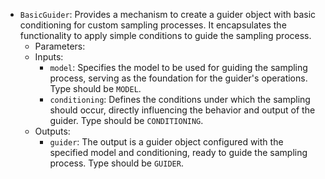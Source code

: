 - `BasicGuider`: Provides a mechanism to create a guider object with basic conditioning for custom sampling processes. It encapsulates the functionality to apply simple conditions to guide the sampling process.
    - Parameters:
    - Inputs:
        - `model`: Specifies the model to be used for guiding the sampling process, serving as the foundation for the guider's operations. Type should be `MODEL`.
        - `conditioning`: Defines the conditions under which the sampling should occur, directly influencing the behavior and output of the guider. Type should be `CONDITIONING`.
    - Outputs:
        - `guider`: The output is a guider object configured with the specified model and conditioning, ready to guide the sampling process. Type should be `GUIDER`.
